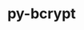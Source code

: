 ---
title: "py-bcrypt"
layout: cache
categories: [package, develop-2023-10-01]
meta: {"versions": ["3.2.0"], "compilers": ["gcc@=11.1.0", "oneapi@=2023.2.0"], "oss": ["ubuntu20.04"], "platforms": ["linux"], "targets": ["ppc64le", "x86_64", "x86_64_v3"], "stacks": ["e4s", "e4s-oneapi", "e4s-power", "root"], "num_specs": 3, "num_specs_by_stack": {"root": 3, "e4s-power": 1, "e4s-oneapi": 1, "e4s": 1}}
spec_details: [{"hash": "ktk5uuil2pnxyeqfcvebwii6sz6c5up2", "compiler": "gcc@=11.1.0", "versions": ["3.2.0"], "os": "ubuntu20.04", "platform": "linux", "target": "ppc64le", "variants": ["build_system=python_pip"], "stacks": ["root", "e4s-power"], "size": "-", "tarball": "https://binaries.spack.io/develop-2023-10-01/build_cache/linux-ubuntu20.04-ppc64le/gcc-11.1.0/py-bcrypt-3.2.0/linux-ubuntu20.04-ppc64le-gcc-11.1.0-py-bcrypt-3.2.0-ktk5uuil2pnxyeqfcvebwii6sz6c5up2.spack"}, {"hash": "tbt6odcqln36vifs7y2mhz3nptegw6mw", "compiler": "oneapi@=2023.2.0", "versions": ["3.2.0"], "os": "ubuntu20.04", "platform": "linux", "target": "x86_64", "variants": ["build_system=python_pip"], "stacks": ["e4s-oneapi", "root"], "size": "-", "tarball": "https://binaries.spack.io/develop-2023-10-01/build_cache/linux-ubuntu20.04-x86_64/oneapi-2023.2.0/py-bcrypt-3.2.0/linux-ubuntu20.04-x86_64-oneapi-2023.2.0-py-bcrypt-3.2.0-tbt6odcqln36vifs7y2mhz3nptegw6mw.spack"}, {"hash": "646aknlilv232zr3vvznsx2nua3rg3y6", "compiler": "gcc@=11.1.0", "versions": ["3.2.0"], "os": "ubuntu20.04", "platform": "linux", "target": "x86_64_v3", "variants": ["build_system=python_pip"], "stacks": ["e4s", "root"], "size": "-", "tarball": "https://binaries.spack.io/develop-2023-10-01/build_cache/linux-ubuntu20.04-x86_64_v3/gcc-11.1.0/py-bcrypt-3.2.0/linux-ubuntu20.04-x86_64_v3-gcc-11.1.0-py-bcrypt-3.2.0-646aknlilv232zr3vvznsx2nua3rg3y6.spack"}]
---
